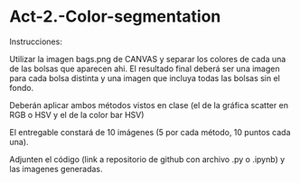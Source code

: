 # Act-2.-Color-segmentation
Instrucciones:

Utilizar la imagen bags.png de CANVAS y separar los colores de cada una de las bolsas que aparecen ahi. El resultado final deberá ser una imagen para cada bolsa distinta y una imagen que incluya todas las bolsas sin el fondo.

Deberán aplicar ambos métodos vistos en clase (el de la gráfica scatter en RGB o HSV y el de la color bar HSV)

El entregable constará de 10 imágenes (5 por cada método, 10 puntos cada una).

Adjunten el código (link a repositorio de github con archivo .py o .ipynb) y las imagenes generadas.
